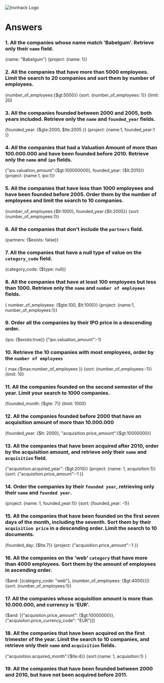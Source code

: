 ![Ironhack Logo](https://i.imgur.com/1QgrNNw.png)

# Answers

### 1. All the companies whose name match 'Babelgum'. Retrieve only their `name` field.

<!-- Your Code Goes Here -->

{name: "Babelgum"}
{project: {name: 1}}

### 2. All the companies that have more than 5000 employees. Limit the search to 20 companies and sort them by **number of employees**.

<!-- Your Code Goes Here -->

{number_of_employees:{$gt:5000}}
{sort: {number_of_employees: 1}}
{limit: 20}

### 3. All the companies founded between 2000 and 2005, both years included. Retrieve only the `name` and `founded_year` fields.

<!-- Your Code Goes Here -->

{founded_year: {$gte:2000, $lte:2005 }}
{project: {name:1, founded_year:1 }}

### 4. All the companies that had a Valuation Amount of more than 100.000.000 and have been founded before 2010. Retrieve only the `name` and `ipo` fields.

<!-- Your Code Goes Here -->

{"ipo.valuation_amount":{$gt:100000000}, founded_year: {$lt:2010}}
{project: {name:1, ipo:1}}

### 5. All the companies that have less than 1000 employees and have been founded before 2005. Order them by the number of employees and limit the search to 10 companies.

<!-- Your Code Goes Here -->

{number_of_employees:{$lt:1000}, founded_year:{$lt:2005}}
{sort:{number_of_employees:1}}

### 6. All the companies that don't include the `partners` field.

<!-- Your Code Goes Here -->

{partners: {$exists: false}}

### 7. All the companies that have a null type of value on the `category_code` field.

<!-- Your Code Goes Here -->

{category_code: {$type: null}}

### 8. All the companies that have at least 100 employees but less than 1000. Retrieve only the `name` and `number of employees` fields.

<!-- Your Code Goes Here -->

{ number_of_employees: {$gte:100, $lt:1000}}
{project: {name:1, number_of_employees:1}}

### 9. Order all the companies by their IPO price in a descending order.

<!-- Your Code Goes Here -->

{ipo: {$exists:true}}
{"ipo.valuation_amount":-1}

### 10. Retrieve the 10 companies with most employees, order by the `number of employees`

<!-- Your Code Goes Here -->

{ max:{$max:number_of_employees }}
{sort: {number_of_employees:-1}}
{limit: 10}

### 11. All the companies founded on the second semester of the year. Limit your search to 1000 companies.

<!-- Your Code Goes Here -->

{founded_month: {$gte: 7}}
{limit: 1000}

### 12. All the companies founded before 2000 that have an acquisition amount of more than 10.000.000

<!-- Your Code Goes Here -->

{founded_year: {$lt: 2000}, "acquisition.price_amount":{$gt:10000000}}

<!--{name: 1, founded_year:1, "acquisition.price_amount":1} -->

### 13. All the companies that have been acquired after 2010, order by the acquisition amount, and retrieve only their `name` and `acquisition` field.

<!-- Your Code Goes Here -->

{"acquisition.acquired_year": {$gt:2010}}
{project: {name: 1, acquisition:1}}
{sort: {"acquisition.price_amount":-1 }}

### 14. Order the companies by their `founded year`, retrieving only their `name` and `founded year`.

<!-- Your Code Goes Here -->

{project: {name: 1, founded_year:1}}
{sort: {founded_year: -1}}

### 15. All the companies that have been founded on the first seven days of the month, including the seventh. Sort them by their `acquisition price` in a descending order. Limit the search to 10 documents.

<!-- Your Code Goes Here -->

{founded_day: {$lte:7}}
{project: {"acquisition.price_amount":-1 }}

### 16. All the companies on the 'web' `category` that have more than 4000 employees. Sort them by the amount of employees in ascending order.

<!-- Your Code Goes Here -->

{$and: [{category_code: "web"}, {number_of_employees: {$gt:4000}}]}
{sort: {number_of_employees:1}}

### 17. All the companies whose acquisition amount is more than 10.000.000, and currency is 'EUR'.

<!-- Your Code Goes Here -->

{$and: [{"acquisiton.price_amount": {$gt:10000000}}, {"acquisiton.price_currency_code": "EUR"}]}

### 18. All the companies that have been acquired on the first trimester of the year. Limit the search to 10 companies, and retrieve only their `name` and `acquisition` fields.

<!-- Your Code Goes Here -->

{"acquisition.acquired_month":{$lte:4}}
{sort:{name: 1, acquisition:1} }

### 19. All the companies that have been founded between 2000 and 2010, but have not been acquired before 2011.

<!-- Your Code Goes Here -->
